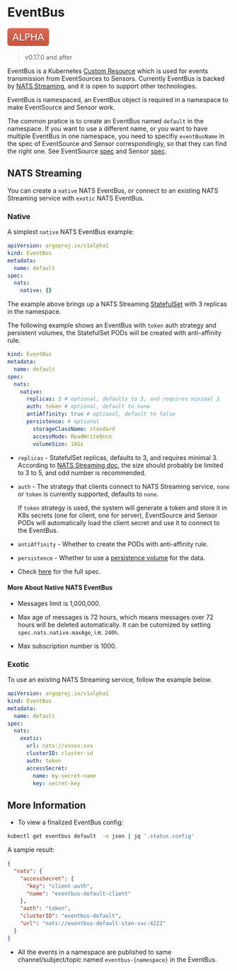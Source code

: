 # EventBus

![alpha](assets/alpha.svg)

> v0.17.0 and after

EventBus is a Kubernetes
[Custom Resource](https://kubernetes.io/docs/concepts/extend-kubernetes/api-extension/custom-resources/)
which is used for events transmission from EventSources to Sensors. Currently
EventBus is backed by
[NATS Streaming](https://github.com/nats-io/nats-streaming-server), and it is
open to support other technologies.

EventBus is namespaced, an EventBus object is required in a namespace to make
EventSource and Sensor work.

The common pratice is to create an EventBus named `default` in the namespace. If
you want to use a different name, or you want to have multiple EventBus in one
namespace, you need to specifiy `eventBusName` in the spec of EventSource and
Sensor correspondingly, so that they can find the right one. See EventSource
[spec](https://github.com/argoproj/argo-events/tree/stable/api/event-source.md#eventsourcespec)
and Sensor
[spec](https://github.com/argoproj/argo-events/tree/stable/api/sensor.md#sensorspec).

## NATS Streaming

You can create a `native` NATS EventBus, or connect to an existing NATS
Streaming service with `exotic` NATS EventBus.

### Native

A simplest `native` NATS EventBus example:

```yaml
apiVersion: argoproj.io/v1alpha1
kind: EventBus
metadata:
  name: default
spec:
  nats:
    native: {}
```

The example above brings up a NATS Streaming
[StatefulSet](https://kubernetes.io/docs/concepts/workloads/controllers/statefulset/)
with 3 replicas in the namespace.

The following example shows an EventBus with `token` auth strategy and
persistent volumes, the StatefulSet PODs will be created with anti-affinity
rule.

```yaml
kind: EventBus
metadata:
  name: default
spec:
  nats:
    native:
      replicas: 3 # optional, defaults to 3, and requires minimal 3
      auth: token # optional, default to none
      antiAffinity: true # optional, default to false
      persistence: # optional
        storageClassName: standard
        accessMode: ReadWriteOnce
        volumeSize: 10Gi
```

- `replicas` - StatefulSet replicas, defaults to 3, and requires minimal 3.
  According to
  [NATS Streaming doc](https://docs.nats.io/nats-streaming-concepts/clustering),
  the size should probably be limited to 3 to 5, and odd number is recommended.

- `auth` - The strategy that clients connect to NATS Streaming service, `none`
  or `token` is currently supported, defaults to `none`.

  If `token` strategy is used, the system will generate a token and store it in
  K8s secrets (one for client, one for server), EventSource and Sensor PODs will
  automatically load the client secret and use it to connect to the EventBus.

- `antiAffinity` - Whether to create the PODs with anti-affinity rule.

- `persistence` - Whether to use a
  [persistence volume](https://kubernetes.io/docs/concepts/storage/persistent-volumes/)
  for the data.

- Check
  [here](https://github.com/argoproj/argo-events/tree/stable/api/event-bus.md#argoproj.io/v1alpha1.NativeStrategy)
  for the full spec.

#### More About Native NATS EventBus

- Messages limit is 1,000,000.

- Max age of messages is 72 hours, which means messages over 72 hours will be
  deleted automatically. It can be cutomized by setting
  `spec.nats.native.maxAge`, i.e. `240h`.

- Max subscription number is 1000.

### Exotic

To use an existing NATS Streaming service, follow the example below.

```yaml
apiVersion: argoproj.io/v1alpha1
kind: EventBus
metadata:
  name: default
spec:
  nats:
    exotic:
      url: nats://xxxxx:xxx
      clusterID: cluster-id
      auth: token
      accessSecret:
        name: my-secret-name
        key: secret-key
```

## More Information

- To view a finalized EventBus config:

```sh
kubectl get eventbus default  -o json | jq '.status.config'
```

A sample result:

```json
{
  "nats": {
    "accessSecret": {
      "key": "client-auth",
      "name": "eventbus-default-client"
    },
    "auth": "token",
    "clusterID": "eventbus-default",
    "url": "nats://eventbus-default-stan-svc:4222"
  }
}
```

- All the events in a namespace are published to same channel/subject/topic
  named `eventbus-{namespace}` in the EventBus.
